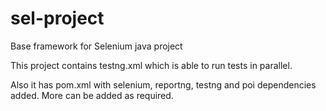 # sel-project
Base framework for Selenium java project

This project contains testng.xml which is able to run tests in parallel.

Also it has pom.xml with selenium, reportng, testng and poi dependencies added. More can be added as required.
